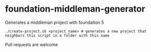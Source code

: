 foundation-middleman-generator
==============================

Generates a middleman project with foundation 5

`./create-project.sh <project_name> # generates a new project that neighbors this script in a folder with this name`

Pull requests are welcome

